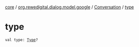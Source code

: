 [core](../../index.md) / [org.rewedigital.dialog.model.google](../index.md) / [Conversation](index.md) / [type](./type.md)

# type

`val type: `[`Type`](-type/index.md)`?`